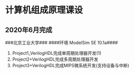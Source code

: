 # 计算机组成原理课设 #


## 2020年6月完成 ##
###北京工业大学###
####环境 ModelSim SE 10.1a####

1. Project1_VerilogHDL完成单周期处理器开发(1)
2. Project2+VerilogHDL完成多周期处理器开发
3. Project3+VerilogHDL完成MIPS微系统开发(支持设备与中断)
